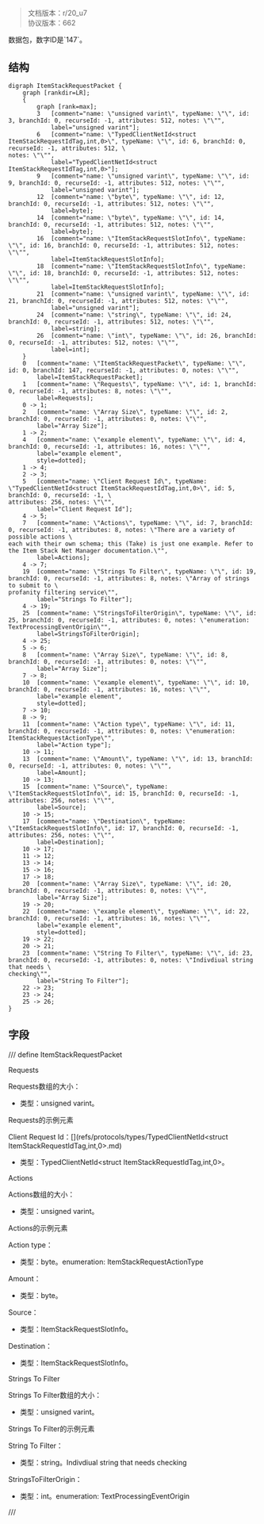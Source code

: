 # <!-- md:samp ItemStackRequestPacket -->

> 文档版本：r/20_u7<br/>协议版本：662

<!-- md:samp ItemStackRequestPacket -->数据包，数字ID是`147`。

## 结构

```viz
digraph ItemStackRequestPacket {
	graph [rankdir=LR];
	{
		graph [rank=max];
		3	[comment="name: \"unsigned varint\", typeName: \"\", id: 3, branchId: 0, recurseId: -1, attributes: 512, notes: \"\"",
			label="unsigned varint"];
		6	[comment="name: \"TypedClientNetId<struct ItemStackRequestIdTag,int,0>\", typeName: \"\", id: 6, branchId: 0, recurseId: -1, attributes: 512, \
notes: \"\"",
			label="TypedClientNetId<struct ItemStackRequestIdTag,int,0>"];
		9	[comment="name: \"unsigned varint\", typeName: \"\", id: 9, branchId: 0, recurseId: -1, attributes: 512, notes: \"\"",
			label="unsigned varint"];
		12	[comment="name: \"byte\", typeName: \"\", id: 12, branchId: 0, recurseId: -1, attributes: 512, notes: \"\"",
			label=byte];
		14	[comment="name: \"byte\", typeName: \"\", id: 14, branchId: 0, recurseId: -1, attributes: 512, notes: \"\"",
			label=byte];
		16	[comment="name: \"ItemStackRequestSlotInfo\", typeName: \"\", id: 16, branchId: 0, recurseId: -1, attributes: 512, notes: \"\"",
			label=ItemStackRequestSlotInfo];
		18	[comment="name: \"ItemStackRequestSlotInfo\", typeName: \"\", id: 18, branchId: 0, recurseId: -1, attributes: 512, notes: \"\"",
			label=ItemStackRequestSlotInfo];
		21	[comment="name: \"unsigned varint\", typeName: \"\", id: 21, branchId: 0, recurseId: -1, attributes: 512, notes: \"\"",
			label="unsigned varint"];
		24	[comment="name: \"string\", typeName: \"\", id: 24, branchId: 0, recurseId: -1, attributes: 512, notes: \"\"",
			label=string];
		26	[comment="name: \"int\", typeName: \"\", id: 26, branchId: 0, recurseId: -1, attributes: 512, notes: \"\"",
			label=int];
	}
	0	[comment="name: \"ItemStackRequestPacket\", typeName: \"\", id: 0, branchId: 147, recurseId: -1, attributes: 0, notes: \"\"",
		label=ItemStackRequestPacket];
	1	[comment="name: \"Requests\", typeName: \"\", id: 1, branchId: 0, recurseId: -1, attributes: 8, notes: \"\"",
		label=Requests];
	0 -> 1;
	2	[comment="name: \"Array Size\", typeName: \"\", id: 2, branchId: 0, recurseId: -1, attributes: 0, notes: \"\"",
		label="Array Size"];
	1 -> 2;
	4	[comment="name: \"example element\", typeName: \"\", id: 4, branchId: 0, recurseId: -1, attributes: 16, notes: \"\"",
		label="example element",
		style=dotted];
	1 -> 4;
	2 -> 3;
	5	[comment="name: \"Client Request Id\", typeName: \"TypedClientNetId<struct ItemStackRequestIdTag,int,0>\", id: 5, branchId: 0, recurseId: -1, \
attributes: 256, notes: \"\"",
		label="Client Request Id"];
	4 -> 5;
	7	[comment="name: \"Actions\", typeName: \"\", id: 7, branchId: 0, recurseId: -1, attributes: 8, notes: \"There are a variety of possible actions \
each with their own schema; this (Take) is just one example. Refer to the Item Stack Net Manager documentation.\"",
		label=Actions];
	4 -> 7;
	19	[comment="name: \"Strings To Filter\", typeName: \"\", id: 19, branchId: 0, recurseId: -1, attributes: 8, notes: \"Array of strings to submit to \
profanity filtering service\"",
		label="Strings To Filter"];
	4 -> 19;
	25	[comment="name: \"StringsToFilterOrigin\", typeName: \"\", id: 25, branchId: 0, recurseId: -1, attributes: 0, notes: \"enumeration: TextProcessingEventOrigin\"",
		label=StringsToFilterOrigin];
	4 -> 25;
	5 -> 6;
	8	[comment="name: \"Array Size\", typeName: \"\", id: 8, branchId: 0, recurseId: -1, attributes: 0, notes: \"\"",
		label="Array Size"];
	7 -> 8;
	10	[comment="name: \"example element\", typeName: \"\", id: 10, branchId: 0, recurseId: -1, attributes: 16, notes: \"\"",
		label="example element",
		style=dotted];
	7 -> 10;
	8 -> 9;
	11	[comment="name: \"Action type\", typeName: \"\", id: 11, branchId: 0, recurseId: -1, attributes: 0, notes: \"enumeration: ItemStackRequestActionType\"",
		label="Action type"];
	10 -> 11;
	13	[comment="name: \"Amount\", typeName: \"\", id: 13, branchId: 0, recurseId: -1, attributes: 0, notes: \"\"",
		label=Amount];
	10 -> 13;
	15	[comment="name: \"Source\", typeName: \"ItemStackRequestSlotInfo\", id: 15, branchId: 0, recurseId: -1, attributes: 256, notes: \"\"",
		label=Source];
	10 -> 15;
	17	[comment="name: \"Destination\", typeName: \"ItemStackRequestSlotInfo\", id: 17, branchId: 0, recurseId: -1, attributes: 256, notes: \"\"",
		label=Destination];
	10 -> 17;
	11 -> 12;
	13 -> 14;
	15 -> 16;
	17 -> 18;
	20	[comment="name: \"Array Size\", typeName: \"\", id: 20, branchId: 0, recurseId: -1, attributes: 0, notes: \"\"",
		label="Array Size"];
	19 -> 20;
	22	[comment="name: \"example element\", typeName: \"\", id: 22, branchId: 0, recurseId: -1, attributes: 16, notes: \"\"",
		label="example element",
		style=dotted];
	19 -> 22;
	20 -> 21;
	23	[comment="name: \"String To Filter\", typeName: \"\", id: 23, branchId: 0, recurseId: -1, attributes: 0, notes: \"Indivdiual string that needs \
checking\"",
		label="String To Filter"];
	22 -> 23;
	23 -> 24;
	25 -> 26;
}

```

## 字段

/// define
ItemStackRequestPacket

Requests

Requests数组的大小：<!-- md:samp unsigned varint -->

- 类型：unsigned varint。

Requests的示例元素

Client Request Id：[<!-- md:samp TypedClientNetId<struct ItemStackRequestIdTag,int,0> -->](refs/protocols/types/TypedClientNetId<struct ItemStackRequestIdTag,int,0>.md)

- 类型：TypedClientNetId<struct ItemStackRequestIdTag,int,0>。

Actions

Actions数组的大小：<!-- md:samp unsigned varint -->

- 类型：unsigned varint。

Actions的示例元素

Action type：<!-- md:samp byte -->

- 类型：byte。enumeration: ItemStackRequestActionType

Amount：<!-- md:samp byte -->

- 类型：byte。

Source：[<!-- md:samp ItemStackRequestSlotInfo -->](refs/protocols/types/ItemStackRequestSlotInfo.md)

- 类型：ItemStackRequestSlotInfo。

Destination：[<!-- md:samp ItemStackRequestSlotInfo -->](refs/protocols/types/ItemStackRequestSlotInfo.md)

- 类型：ItemStackRequestSlotInfo。

Strings To Filter

Strings To Filter数组的大小：<!-- md:samp unsigned varint -->

- 类型：unsigned varint。

Strings To Filter的示例元素

String To Filter：<!-- md:samp string -->

- 类型：string。Indivdiual string that needs checking

StringsToFilterOrigin：<!-- md:samp int -->

- 类型：int。enumeration: TextProcessingEventOrigin


///
